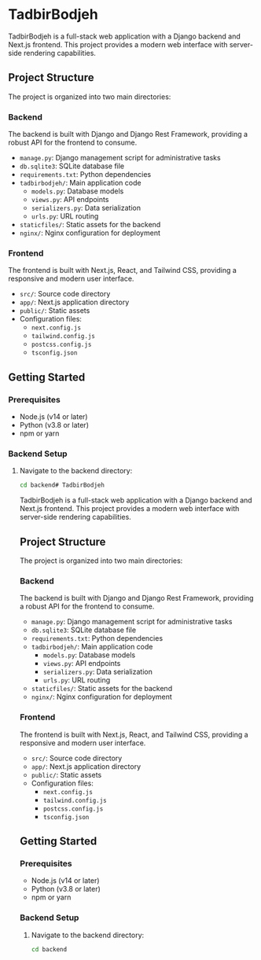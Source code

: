 # TadbirBodjeh

TadbirBodjeh is a full-stack web application with a Django backend and Next.js frontend. This project provides a modern web interface with server-side rendering capabilities.

## Project Structure

The project is organized into two main directories:

### Backend

The backend is built with Django and Django Rest Framework, providing a robust API for the frontend to consume.

- `manage.py`: Django management script for administrative tasks
- `db.sqlite3`: SQLite database file
- `requirements.txt`: Python dependencies
- `tadbirbodjeh/`: Main application code
  - `models.py`: Database models
  - `views.py`: API endpoints
  - `serializers.py`: Data serialization
  - `urls.py`: URL routing
- `staticfiles/`: Static assets for the backend
- `nginx/`: Nginx configuration for deployment

### Frontend

The frontend is built with Next.js, React, and Tailwind CSS, providing a responsive and modern user interface.

- `src/`: Source code directory
- `app/`: Next.js application directory
- `public/`: Static assets
- Configuration files:
  - `next.config.js`
  - `tailwind.config.js`
  - `postcss.config.js`
  - `tsconfig.json`

## Getting Started

### Prerequisites

- Node.js (v14 or later)
- Python (v3.8 or later)
- npm or yarn

### Backend Setup

1. Navigate to the backend directory:
   ```bash
   cd backend# TadbirBodjeh
   ```
   TadbirBodjeh is a full-stack web application with a Django backend and Next.js frontend. This project provides a modern web interface with server-side rendering capabilities.
   
   ## Project Structure
   
   The project is organized into two main directories:
   
   ### Backend
   
   The backend is built with Django and Django Rest Framework, providing a robust API for the frontend to consume.
   
   - `manage.py`: Django management script for administrative tasks
   - `db.sqlite3`: SQLite database file
   - `requirements.txt`: Python dependencies
   - `tadbirbodjeh/`: Main application code
     - `models.py`: Database models
     - `views.py`: API endpoints
     - `serializers.py`: Data serialization
     - `urls.py`: URL routing
   - `staticfiles/`: Static assets for the backend
   - `nginx/`: Nginx configuration for deployment
   
   ### Frontend
   
   The frontend is built with Next.js, React, and Tailwind CSS, providing a responsive and modern user interface.
   
   - `src/`: Source code directory
   - `app/`: Next.js application directory
   - `public/`: Static assets
   - Configuration files:
     - `next.config.js`
     - `tailwind.config.js`
     - `postcss.config.js`
     - `tsconfig.json`
   
   ## Getting Started
   
   ### Prerequisites
   
   - Node.js (v14 or later)
   - Python (v3.8 or later)
   - npm or yarn
   
   ### Backend Setup
   
   1. Navigate to the backend directory:
      ```bash
      cd backend